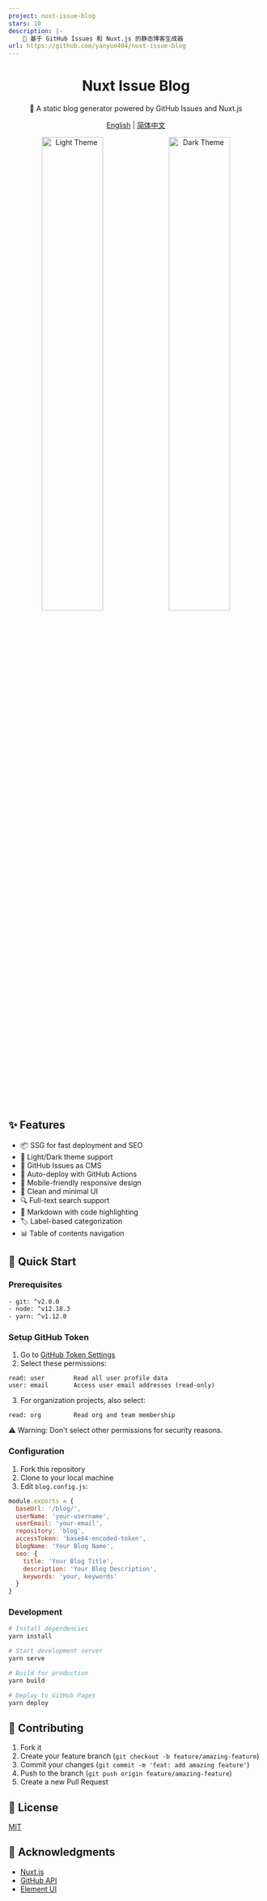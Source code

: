 ```yaml
---
project: nuxt-issue-blog
stars: 10
description: |-
    🚀 基于 GitHub Issues 和 Nuxt.js 的静态博客生成器
url: https://github.com/yanyue404/nuxt-issue-blog
---
```


<div align="center">
  <h1>Nuxt Issue Blog</h1>
  <p>🚀 A static blog generator powered by GitHub Issues and Nuxt.js</p>
  
  [English](./README.md) | [简体中文](./README.zh-CN.md)
  
  <p align="center">
    <img src="./assets/light.jpg" width="49%" alt="Light Theme">
    <img src="./assets/dark.jpg" width="49%" alt="Dark Theme">
  </p>
</div>

## ✨ Features

- 📦 SSG for fast deployment and SEO
- 🌙 Light/Dark theme support
- 💬 GitHub Issues as CMS
- 🔄 Auto-deploy with GitHub Actions
- 📱 Mobile-friendly responsive design
- 🎨 Clean and minimal UI
- 🔍 Full-text search support
- 📝 Markdown with code highlighting
- 🏷️ Label-based categorization
- 📊 Table of contents navigation

## 🚀 Quick Start

### Prerequisites

```bash
- git: ^v2.0.0
- node: ^v12.18.3
- yarn: ^v1.12.0
```

### Setup GitHub Token

1. Go to [GitHub Token Settings](https://github.com/settings/tokens/new)
2. Select these permissions:

```
read: user        Read all user profile data
user: email       Access user email addresses (read-only)
```

3. For organization projects, also select:

```
read: org         Read org and team membership
```

⚠️ Warning: Don't select other permissions for security reasons.

### Configuration

1. Fork this repository
2. Clone to your local machine
3. Edit `blog.config.js`:

```js
module.exports = {
  baseUrl: '/blog/',
  userName: 'your-username',
  userEmail: 'your-email',
  repository: 'blog',
  accessToken: 'base64-encoded-token',
  blogName: 'Your Blog Name',
  seo: {
    title: 'Your Blog Title',
    description: 'Your Blog Description',
    keywords: 'your, keywords'
  }
}
```

### Development

```bash
# Install dependencies
yarn install

# Start development server
yarn serve

# Build for production
yarn build

# Deploy to GitHub Pages
yarn deploy
```

## 🤝 Contributing

1. Fork it
2. Create your feature branch (`git checkout -b feature/amazing-feature`)
3. Commit your changes (`git commit -m 'feat: add amazing feature'`)
4. Push to the branch (`git push origin feature/amazing-feature`)
5. Create a new Pull Request

## 📝 License

[MIT](./LICENSE)

## 🙏 Acknowledgments

- [Nuxt.js](https://nuxtjs.org/)
- [GitHub API](https://docs.github.com/en/rest)
- [Element UI](https://element.eleme.io/)

